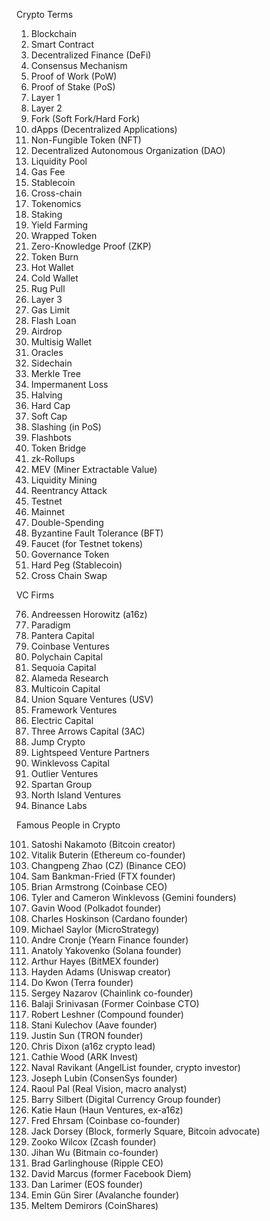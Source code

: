 Crypto Terms

1. Blockchain
2. Smart Contract
3. Decentralized Finance (DeFi)
4. Consensus Mechanism
5. Proof of Work (PoW)
6. Proof of Stake (PoS)
7. Layer 1
8. Layer 2
9. Fork (Soft Fork/Hard Fork)
10. dApps (Decentralized Applications)
11. Non-Fungible Token (NFT)
12. Decentralized Autonomous Organization (DAO)
13. Liquidity Pool
14. Gas Fee
15. Stablecoin
16. Cross-chain
17. Tokenomics
18. Staking
19. Yield Farming
20. Wrapped Token
21. Zero-Knowledge Proof (ZKP)
22. Token Burn
23. Hot Wallet
24. Cold Wallet
25. Rug Pull
26. Layer 3
27. Gas Limit
28. Flash Loan
29. Airdrop
30. Multisig Wallet
31. Oracles
32. Sidechain
33. Merkle Tree
34. Impermanent Loss
35. Halving
36. Hard Cap
37. Soft Cap
38. Slashing (in PoS)
39. Flashbots
40. Token Bridge
41. zk-Rollups
42. MEV (Miner Extractable Value)
43. Liquidity Mining
44. Reentrancy Attack
45. Testnet
46. Mainnet
47. Double-Spending
48. Byzantine Fault Tolerance (BFT)
49. Faucet (for Testnet tokens)
50. Governance Token
51. Hard Peg (Stablecoin)
52. Cross Chain Swap

VC Firms

76. Andreessen Horowitz (a16z)
77. Paradigm
78. Pantera Capital
79. Coinbase Ventures
80. Polychain Capital
81. Sequoia Capital
82. Alameda Research
83. Multicoin Capital
84. Union Square Ventures (USV)
85. Framework Ventures
86. Electric Capital
87. Three Arrows Capital (3AC)
88. Jump Crypto
89. Lightspeed Venture Partners
90. Winklevoss Capital
91. Outlier Ventures
92. Spartan Group
93. North Island Ventures
94. Binance Labs

Famous People in Crypto

101. Satoshi Nakamoto (Bitcoin creator)
102. Vitalik Buterin (Ethereum co-founder)
103. Changpeng Zhao (CZ) (Binance CEO)
104. Sam Bankman-Fried (FTX founder)
105. Brian Armstrong (Coinbase CEO)
106. Tyler and Cameron Winklevoss (Gemini founders)
107. Gavin Wood (Polkadot founder)
108. Charles Hoskinson (Cardano founder)
109. Michael Saylor (MicroStrategy)
110. Andre Cronje (Yearn Finance founder)
111. Anatoly Yakovenko (Solana founder)
112. Arthur Hayes (BitMEX founder)
113. Hayden Adams (Uniswap creator)
114. Do Kwon (Terra founder)
115. Sergey Nazarov (Chainlink co-founder)
116. Balaji Srinivasan (Former Coinbase CTO)
117. Robert Leshner (Compound founder)
118. Stani Kulechov (Aave founder)
119. Justin Sun (TRON founder)
120. Chris Dixon (a16z crypto lead)
121. Cathie Wood (ARK Invest)
122. Naval Ravikant (AngelList founder, crypto investor)
123. Joseph Lubin (ConsenSys founder)
124. Raoul Pal (Real Vision, macro analyst)
125. Barry Silbert (Digital Currency Group founder)
126. Katie Haun (Haun Ventures, ex-a16z)
127. Fred Ehrsam (Coinbase co-founder)
128. Jack Dorsey (Block, formerly Square, Bitcoin advocate)
129. Zooko Wilcox (Zcash founder)
130. Jihan Wu (Bitmain co-founder)
131. Brad Garlinghouse (Ripple CEO)
132. David Marcus (former Facebook Diem)
133. Dan Larimer (EOS founder)
134. Emin Gün Sirer (Avalanche founder)
135. Meltem Demirors (CoinShares)
